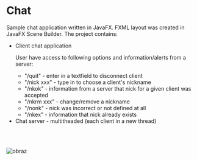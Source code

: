 # Chat

Sample chat application written in JavaFX. FXML layout was created in JavaFX Scene Builder.
The project contains:
<br>
<ul>
  <li>Client chat application</li>
  <p>User have access to following options and information/alerts from a server:<br>
    <ul>  
      <li>"/quit" - enter in a textfield to disconnect client</li>
      <li>"/nick xxx" - type in to choose a client's nickname</li>
      <li>"/nkok" - information from a server that nick for a given client was accepted</li>
      <li>"/nkrm xxx" - change/remove a nickname</li>
      <li>"/nonk" - nick was incorrect or not defined at all</li>
      <li>"/nkex" - information that nick already exists</li>
    </ul>
  <li>Chat server - multitheaded (each client in a new thread)</li>
</ul>
<br>
<br>

![obraz](https://user-images.githubusercontent.com/34214903/45932756-a97c9280-bf81-11e8-8613-ebe7c520c795.png)

    
